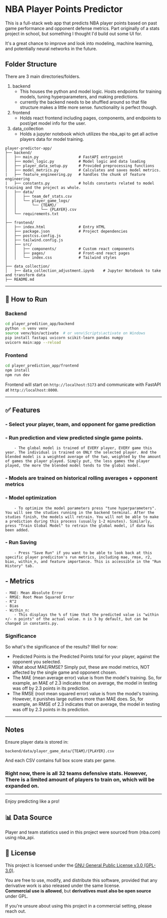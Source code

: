 # NBA Player Points Predictor

This is a full-stack web app that predicts NBA player points based on past game performance and opponent defense metrics. Part originally of a stats project in school, but something I thought I'd build out some UI for.

It's a great chance to improve and look into modeling, machine learning, and potentially neural networks in the future.

## Folder Structure

There are 3 main directories/folders. 

1. backend
    - This houses the python and model logic. Hosts endpoints for training models, tuning hyperparameters, and making predictions.
    - currently the backend needs to be shuffled around so that file structure makes a little more sense. functionality is perfect though.
2. frontend
    - Holds react frontend including pages, components, and endpoints to post/get model info for the user.
3. data_collection
    - Holds a jupyter notebook which utilizes the nba_api to get all active players data for model training.


```
player-predictor-app/
├── backend/
│   ├── main.py                  # FastAPI entrypoint
│   ├── model_logic.py           # Model logic and data loading
│   ├── player_data_setup.py     # Provided preprocessing functions
│   ├── model_metrics.py         # Calculates and saves model metrics.
|   ├── feature_engineering.py   # handles the chunk of feature engineering
|   ├── constants.py             # holds constants related to model training and the project as whole.
│   ├── data/
│   │   ├── team_def_stats.csv
│   │   └── player_game_logs/
│   │       └── {TEAM}/
│   │           └── {PLAYER}.csv
│   └── requirements.txt
│
├── frontend/
│   ├── index.html               # Entry HTML
│   ├── package.json             # Project dependencies
│   ├── postcss.config.js
│   ├── tailwind.config.js
│   ├── src/
│   │   ├── components/          # Custom react components
│   │   ├── pages/               # Front-end react pages
│   │   └── index.css            # Tailwind styles
│
├── data_collection/
│   ├── data_collection_adjustment.ipynb    # Jupyter Notebook to take and transform data
├── README.md
```

---

## 🚀 How to Run

### Backend
```zsh
cd player_predition_app/backend
python -m venv venv
source venv/bin/activate  # or venv\Scripts\activate on Windows
pip install fastapi uvicorn scikit-learn pandas numpy
uvicorn main:app --reload
```

### Frontend
```zsh
cd player_prediction_app/frontend
npm install
npm run dev
```

Frontend will start on `http://localhost:5173` and communicate with FastAPI at `http://localhost:8000`.

---

## ✅ Features
### - Select your player, team, and opponent for game prediction
### - Run prediction and view predicted single game points. 
        - The global model is trained of EVERY player, EVERY game this year. The individual is trained on ONLY the selected player. And the blended model is a weighted average of the two, weighted by the amount of games the player played. Simply put, the less games the player played, the more the blended model tends to the global model.

### - Models are trained on historical rolling averages + opponent metrics

### - Model optimization
        - To optimize the model parameters press "tune hyperparameters". You will see the studies running in the backend terminal. After the studies finish, the models will retrain. You will not be able to make a prediction during this process (usually 1-2 minutes). Similarly, press "Train Global Model" to retrain the global model, if data has been added.

### - Run Saving
        - Press "Save Run" if you want to be able to look back at this specific player prediciton's run metrics, including mae, rmse, r2, bias, within_n, and feature importance. This is accessible in the "Run History" tab.

## - Metrics
    - MAE: Mean Absolute Error
    - RMSE: Root Mean Squared Error
    - R^2
    - Bias
    - Within_n: 
        - This displays the % of time that the predicted value is "within +/- n points" of the actual value. n is 3 by default, but can be changed in constants.py.


### Significance
So what's the significance of the results? Well for now:
- Predicted Points is the Predicted Points total for your player, against the opponent you selected.
- What about MAE/RMSE? Simply put, these are model metrics, NOT affected by the single game and opponent chosen.
- The MAE (mean average error) value is from the model's training. So, for example, an MAE of 2.3 indicates that on average, the model in testing was off by 2.3 points in its prediction.
- The RMSE (root mean squared error) value is from the model's training. However, it punishes large outliers more than MAE does. So, for example, an RMSE of 2.3 indicates that on average, the model in testing was off by 2.3 points in its prediction.

---

## Notes
Ensure player data is stored in:
```
backend/data/player_game_data/{TEAM}/{PLAYER}.csv
```
And each CSV contains full box score stats per game.

### Right now, there is all 32 teams defensive stats. However, There is a limited amount of players to train on, which will be expanded on.
---

Enjoy predicting like a pro!

## 📊 Data Source

Player and team statistics used in this project were sourced from (nba.com) using nba_api.



## 🪪 License

This project is licensed under the [GNU General Public License v3.0 (GPL-3.0)](https://www.gnu.org/licenses/gpl-3.0.html).

You are free to use, modify, and distribute this software, provided that any derivative work is also released under the same license.  
**Commercial use is allowed**, but **derivatives must also be open source** under GPL.

If you're unsure about using this project in a commercial setting, please reach out.
